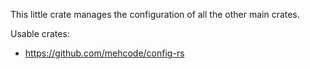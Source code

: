 This little crate manages the configuration of all the other main crates.

Usable crates:<br>
- https://github.com/mehcode/config-rs
